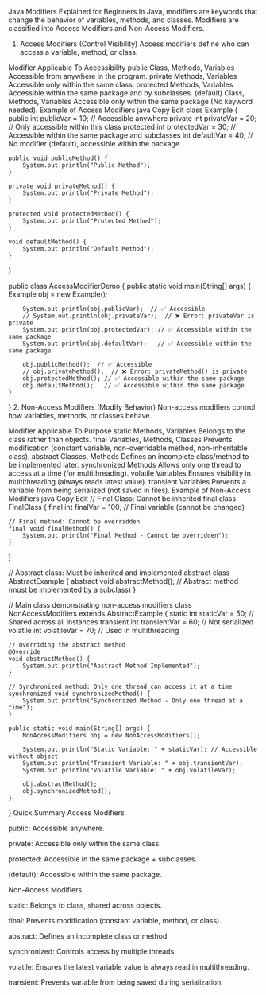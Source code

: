 Java Modifiers Explained for Beginners
In Java, modifiers are keywords that change the behavior of variables, methods, and classes. Modifiers are classified into Access Modifiers and Non-Access Modifiers.

1. Access Modifiers (Control Visibility)
Access modifiers define who can access a variable, method, or class.

Modifier	Applicable To	Accessibility
public	Class, Methods, Variables	Accessible from anywhere in the program.
private	Methods, Variables	Accessible only within the same class.
protected	Methods, Variables	Accessible within the same package and by subclasses.
(default)	Class, Methods, Variables	Accessible only within the same package (No keyword needed).
Example of Access Modifiers
java
Copy
Edit
class Example {
    public int publicVar = 10;  // Accessible anywhere
    private int privateVar = 20; // Only accessible within this class
    protected int protectedVar = 30; // Accessible within the same package and subclasses
    int defaultVar = 40; // No modifier (default), accessible within the package

    public void publicMethod() {
        System.out.println("Public Method");
    }
    
    private void privateMethod() {
        System.out.println("Private Method");
    }
    
    protected void protectedMethod() {
        System.out.println("Protected Method");
    }
    
    void defaultMethod() {
        System.out.println("Default Method");
    }
}

public class AccessModifierDemo {
    public static void main(String[] args) {
        Example obj = new Example();
        
        System.out.println(obj.publicVar);  // ✅ Accessible
        // System.out.println(obj.privateVar);  // ❌ Error: privateVar is private
        System.out.println(obj.protectedVar); // ✅ Accessible within the same package
        System.out.println(obj.defaultVar);   // ✅ Accessible within the same package
        
        obj.publicMethod();  // ✅ Accessible
        // obj.privateMethod();  // ❌ Error: privateMethod() is private
        obj.protectedMethod(); // ✅ Accessible within the same package
        obj.defaultMethod();   // ✅ Accessible within the same package
    }
}
2. Non-Access Modifiers (Modify Behavior)
Non-access modifiers control how variables, methods, or classes behave.

Modifier	Applicable To	Purpose
static	Methods, Variables	Belongs to the class rather than objects.
final	Variables, Methods, Classes	Prevents modification (constant variable, non-overridable method, non-inheritable class).
abstract	Classes, Methods	Defines an incomplete class/method to be implemented later.
synchronized	Methods	Allows only one thread to access at a time (for multithreading).
volatile	Variables	Ensures visibility in multithreading (always reads latest value).
transient	Variables	Prevents a variable from being serialized (not saved in files).
Example of Non-Access Modifiers
java
Copy
Edit
// Final Class: Cannot be inherited
final class FinalClass {
    final int finalVar = 100; // Final variable (cannot be changed)
    
    // Final method: Cannot be overridden
    final void finalMethod() {
        System.out.println("Final Method - Cannot be overridden");
    }
}

// Abstract class: Must be inherited and implemented
abstract class AbstractExample {
    abstract void abstractMethod(); // Abstract method (must be implemented by a subclass)
}

// Main class demonstrating non-access modifiers
class NonAccessModifiers extends AbstractExample {
    static int staticVar = 50; // Shared across all instances
    transient int transientVar = 60; // Not serialized
    volatile int volatileVar = 70; // Used in multithreading
    
    // Overriding the abstract method
    @Override
    void abstractMethod() {
        System.out.println("Abstract Method Implemented");
    }
    
    // Synchronized method: Only one thread can access it at a time
    synchronized void synchronizedMethod() {
        System.out.println("Synchronized Method - Only one thread at a time");
    }
    
    public static void main(String[] args) {
        NonAccessModifiers obj = new NonAccessModifiers();
        
        System.out.println("Static Variable: " + staticVar); // Accessible without object
        System.out.println("Transient Variable: " + obj.transientVar);
        System.out.println("Volatile Variable: " + obj.volatileVar);
        
        obj.abstractMethod();
        obj.synchronizedMethod();
    }
}
Quick Summary
Access Modifiers

public: Accessible anywhere.

private: Accessible only within the same class.

protected: Accessible in the same package + subclasses.

(default): Accessible within the same package.

Non-Access Modifiers

static: Belongs to class, shared across objects.

final: Prevents modification (constant variable, method, or class).

abstract: Defines an incomplete class or method.

synchronized: Controls access by multiple threads.

volatile: Ensures the latest variable value is always read in multithreading.

transient: Prevents variable from being saved during serialization.

